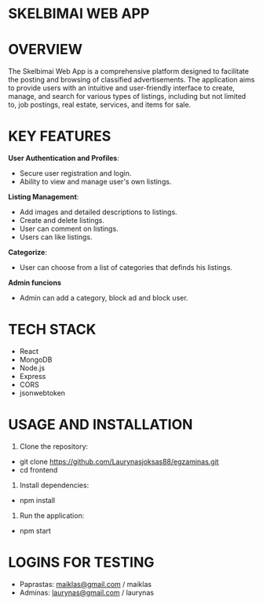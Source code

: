 
# SKELBIMAI WEB APP


# OVERVIEW

The Skelbimai Web App is a comprehensive platform designed to facilitate the posting and browsing of classified advertisements. The application aims to provide users with an intuitive and user-friendly interface to create, manage, and search for various types of listings, including but not limited to, job postings, real estate, services, and items for sale.


# KEY FEATURES

**User Authentication and Profiles**:
   - Secure user registration and login.
   - Ability to view and manage user's own listings.

**Listing Management**:
  - Add images and detailed descriptions to listings.
  - Create and delete listings.
  - User can comment on listings.
  - Users can like listings.

**Categorize**:
  -  User can choose from a list of categories that definds his listings.
  
**Admin funcions**
  - Admin can add a category, block ad and block user.


# TECH STACK

- React
- MongoDB
- Node.js
- Express
- CORS
- jsonwebtoken


# USAGE AND INSTALLATION

1. Clone the repository:
- git clone https://github.com/Laurynasjoksas88/egzaminas.git
- cd frontend

1. Install dependencies:
- npm install

1. Run the application:
- npm start

# LOGINS FOR TESTING

- Paprastas: maiklas@gmail.com / maiklas
- Adminas: laurynas@gmail.com / laurynas


